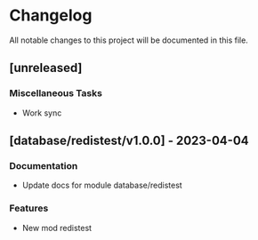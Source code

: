 # Changelog

All notable changes to this project will be documented in this file.

## [unreleased]

### Miscellaneous Tasks

- Work sync

## [database/redistest/v1.0.0] - 2023-04-04

### Documentation

- Update docs for module database/redistest

### Features

- New mod redistest

<!-- generated by git-cliff -->
